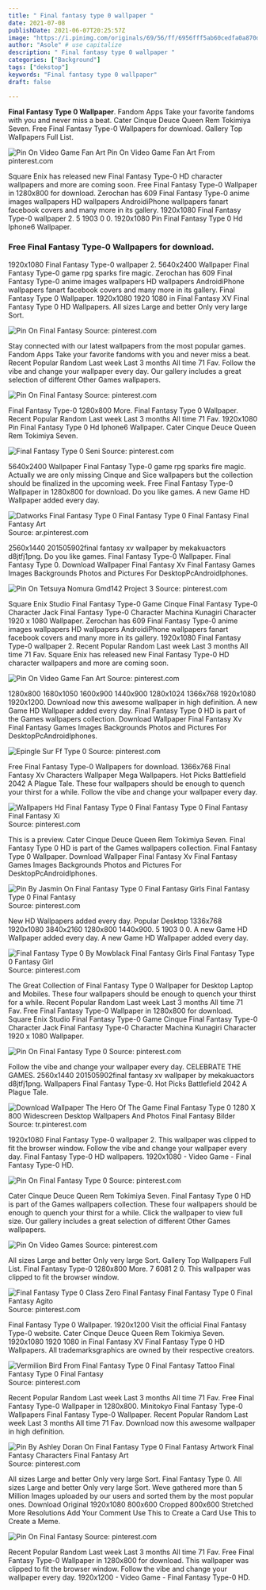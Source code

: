 ```yaml
---
title: " Final fantasy type 0 wallpaper "
date: 2021-07-08
publishDate: 2021-06-07T20:25:57Z
image: "https://i.pinimg.com/originals/69/56/ff/6956fff5ab60cedfa0a870d9169ce239.jpg"
author: "Asole" # use capitalize
description: " Final fantasy type 0 wallpaper "
categories: ["Background"]
tags: ["dekstop"]
keywords: "Final fantasy type 0 wallpaper"
draft: false

---
```



**Final Fantasy Type 0 Wallpaper**. Fandom Apps Take your favorite fandoms with you and never miss a beat. Cater Cinque Deuce Queen Rem Tokimiya Seven. Free Final Fantasy Type-0 Wallpapers for download. Gallery Top Wallpapers Full List.

![Pin On Video Game Fan Art](https://i.pinimg.com/originals/46/18/c2/4618c2d26bf59121c63d2d6902dcd641.jpg "Pin On Video Game Fan Art")
Pin On Video Game Fan Art From pinterest.com


Square Enix has released new Final Fantasy Type-0 HD character wallpapers and more are coming soon. Free Final Fantasy Type-0 Wallpaper in 1280x800 for download. Zerochan has 609 Final Fantasy Type-0 anime images wallpapers HD wallpapers AndroidiPhone wallpapers fanart facebook covers and many more in its gallery. 1920x1080 Final Fantasy Type-0 wallpaper 2. 5 1903 0 0. 1920x1080 Pin Final Fantasy Type 0 Hd Iphone6 Wallpaper.

### Free Final Fantasy Type-0 Wallpapers for download.

1920x1080 Final Fantasy Type-0 wallpaper 2. 5640x2400 Wallpaper Final Fantasy Type-0 game rpg sparks fire magic. Zerochan has 609 Final Fantasy Type-0 anime images wallpapers HD wallpapers AndroidiPhone wallpapers fanart facebook covers and many more in its gallery. Final Fantasy Type 0 Wallpaper. 1920x1080 1920 1080 in Final Fantasy XV Final Fantasy Type 0 HD Wallpapers. All sizes Large and better Only very large Sort.


![Pin On Final Fantasy](https://i.pinimg.com/originals/15/62/5c/15625cdc7cac927e3c6c0887379056d1.jpg "Pin On Final Fantasy")
Source: pinterest.com

Stay connected with our latest wallpapers from the most popular games. Fandom Apps Take your favorite fandoms with you and never miss a beat. Recent Popular Random Last week Last 3 months All time 71 Fav. Follow the vibe and change your wallpaper every day. Our gallery includes a great selection of different Other Games wallpapers.

![Pin On Final Fantasy](https://i.pinimg.com/originals/b5/5c/d7/b55cd735270fc589a2f5879e3dc7f745.png "Pin On Final Fantasy")
Source: pinterest.com

Final Fantasy Type-0 1280x800 More. Final Fantasy Type 0 Wallpaper. Recent Popular Random Last week Last 3 months All time 71 Fav. 1920x1080 Pin Final Fantasy Type 0 Hd Iphone6 Wallpaper. Cater Cinque Deuce Queen Rem Tokimiya Seven.

![Final Fantasy Type 0 Seni](https://i.pinimg.com/originals/9c/34/ce/9c34ce8857de30af7e3c8d9cf9375493.jpg "Final Fantasy Type 0 Seni")
Source: pinterest.com

5640x2400 Wallpaper Final Fantasy Type-0 game rpg sparks fire magic. Actually we are only missing Cinque and Sice wallpapers but the collection should be finalized in the upcoming week. Free Final Fantasy Type-0 Wallpaper in 1280x800 for download. Do you like games. A new Game HD Wallpaper added every day.

![Datworks Final Fantasy Type 0 Final Fantasy Type 0 Final Fantasy Final Fantasy Art](https://i.pinimg.com/originals/97/44/8e/97448e41776549fbf2018c93f2b8e385.jpg "Datworks Final Fantasy Type 0 Final Fantasy Type 0 Final Fantasy Final Fantasy Art")
Source: ar.pinterest.com

2560x1440 201505902final fantasy xv wallpaper by mekakuactors d8jtfj1png. Do you like games. Final Fantasy Type-0 Wallpaper. Final Fantasy Type 0. Download Wallpaper Final Fantasy Xv Final Fantasy Games Images Backgrounds Photos and Pictures For DesktopPcAndroidIphones.

![Pin On Tetsuya Nomura Gmd142 Project 3](https://i.pinimg.com/originals/24/ef/14/24ef14a6b23490ef0798db77e08ea675.jpg "Pin On Tetsuya Nomura Gmd142 Project 3")
Source: pinterest.com

Square Enix Studio Final Fantasy Type-0 Game Cinque Final Fantasy Type-0 Character Jack Final Fantasy Type-0 Character Machina Kunagiri Character 1920 x 1080 Wallpaper. Zerochan has 609 Final Fantasy Type-0 anime images wallpapers HD wallpapers AndroidiPhone wallpapers fanart facebook covers and many more in its gallery. 1920x1080 Final Fantasy Type-0 wallpaper 2. Recent Popular Random Last week Last 3 months All time 71 Fav. Square Enix has released new Final Fantasy Type-0 HD character wallpapers and more are coming soon.

![Pin On Video Game Fan Art](https://i.pinimg.com/originals/46/18/c2/4618c2d26bf59121c63d2d6902dcd641.jpg "Pin On Video Game Fan Art")
Source: pinterest.com

1280x800 1680x1050 1600x900 1440x900 1280x1024 1366x768 1920x1080 1920x1200. Download now this awesome wallpaper in high definition. A new Game HD Wallpaper added every day. Final Fantasy Type 0 HD is part of the Games wallpapers collection. Download Wallpaper Final Fantasy Xv Final Fantasy Games Images Backgrounds Photos and Pictures For DesktopPcAndroidIphones.

![Epingle Sur Ff Type 0](https://i.pinimg.com/originals/f3/ce/f9/f3cef9cdb5613ba40cafc416c352473c.jpg "Epingle Sur Ff Type 0")
Source: pinterest.com

Free Final Fantasy Type-0 Wallpapers for download. 1366x768 Final Fantasy Xv Characters Wallpaper Mega Wallpapers. Hot Picks Battlefield 2042 A Plague Tale. These four wallpapers should be enough to quench your thirst for a while. Follow the vibe and change your wallpaper every day.

![Wallpapers Hd Final Fantasy Type 0 Final Fantasy Type 0 Final Fantasy Final Fantasy Xi](https://i.pinimg.com/originals/a9/b7/53/a9b75378a332c1e19cc1d6ea9889623b.jpg "Wallpapers Hd Final Fantasy Type 0 Final Fantasy Type 0 Final Fantasy Final Fantasy Xi")
Source: pinterest.com

This is a preview. Cater Cinque Deuce Queen Rem Tokimiya Seven. Final Fantasy Type 0 HD is part of the Games wallpapers collection. Final Fantasy Type 0 Wallpaper. Download Wallpaper Final Fantasy Xv Final Fantasy Games Images Backgrounds Photos and Pictures For DesktopPcAndroidIphones.

![Pin By Jasmin On Final Fantasy Type 0 Final Fantasy Girls Final Fantasy Type 0 Final Fantasy](https://i.pinimg.com/originals/c1/7f/61/c17f619f2e2260a50de331eff61c2b38.jpg "Pin By Jasmin On Final Fantasy Type 0 Final Fantasy Girls Final Fantasy Type 0 Final Fantasy")
Source: pinterest.com

New HD Wallpapers added every day. Popular Desktop 1336x768 1920x1080 3840x2160 1280x800 1440x900. 5 1903 0 0. A new Game HD Wallpaper added every day. A new Game HD Wallpaper added every day.

![Final Fantasy Type 0 By Mowblack Final Fantasy Girls Final Fantasy Type 0 Fantasy Girl](https://i.pinimg.com/originals/89/03/49/890349d2be8f7eb134d508475bfee7ac.jpg "Final Fantasy Type 0 By Mowblack Final Fantasy Girls Final Fantasy Type 0 Fantasy Girl")
Source: pinterest.com

The Great Collection of Final Fantasy Type 0 Wallpaper for Desktop Laptop and Mobiles. These four wallpapers should be enough to quench your thirst for a while. Recent Popular Random Last week Last 3 months All time 71 Fav. Free Final Fantasy Type-0 Wallpaper in 1280x800 for download. Square Enix Studio Final Fantasy Type-0 Game Cinque Final Fantasy Type-0 Character Jack Final Fantasy Type-0 Character Machina Kunagiri Character 1920 x 1080 Wallpaper.

![Pin On Final Fantasy Type 0](https://i.pinimg.com/originals/4f/d9/98/4fd998dbb76cb3f91895d7f2a0aa291d.png "Pin On Final Fantasy Type 0")
Source: pinterest.com

Follow the vibe and change your wallpaper every day. CELEBRATE THE GAMES. 2560x1440 201505902final fantasy xv wallpaper by mekakuactors d8jtfj1png. Wallpapers Final Fantasy Type-0. Hot Picks Battlefield 2042 A Plague Tale.

![Download Wallpaper The Hero Of The Game Final Fantasy Type 0 1280 X 800 Widescreen Desktop Wallpapers And Photos Final Fantasy Bilder](https://i.pinimg.com/originals/5a/95/1e/5a951e29d9e6afda92bc1daa111366e3.jpg "Download Wallpaper The Hero Of The Game Final Fantasy Type 0 1280 X 800 Widescreen Desktop Wallpapers And Photos Final Fantasy Bilder")
Source: tr.pinterest.com

1920x1080 Final Fantasy Type-0 wallpaper 2. This wallpaper was clipped to fit the browser window. Follow the vibe and change your wallpaper every day. Final Fantasy Type-0 HD wallpapers. 1920x1080 - Video Game - Final Fantasy Type-0 HD.

![Pin On Final Fantasy Type 0](https://i.pinimg.com/originals/7f/1e/d6/7f1ed6fc404c488736c8c7c0e7d9b601.jpg "Pin On Final Fantasy Type 0")
Source: pinterest.com

Cater Cinque Deuce Queen Rem Tokimiya Seven. Final Fantasy Type 0 HD is part of the Games wallpapers collection. These four wallpapers should be enough to quench your thirst for a while. Click the wallpaper to view full size. Our gallery includes a great selection of different Other Games wallpapers.

![Pin On Video Games](https://i.pinimg.com/originals/3f/e6/dc/3fe6dc5c66b14bce7f3c0640bfa46fd9.jpg "Pin On Video Games")
Source: pinterest.com

All sizes Large and better Only very large Sort. Gallery Top Wallpapers Full List. Final Fantasy Type-0 1280x800 More. 7 6081 2 0. This wallpaper was clipped to fit the browser window.

![Final Fantasy Type 0 Class Zero Final Fantasy Final Fantasy Type 0 Final Fantasy Agito](https://i.pinimg.com/originals/7d/4a/15/7d4a153cee52d3a1f490c81e02dc0e44.gif "Final Fantasy Type 0 Class Zero Final Fantasy Final Fantasy Type 0 Final Fantasy Agito")
Source: pinterest.com

Final Fantasy Type 0 Wallpaper. 1920x1200 Visit the official Final Fantasy Type-0 website. Cater Cinque Deuce Queen Rem Tokimiya Seven. 1920x1080 1920 1080 in Final Fantasy XV Final Fantasy Type 0 HD Wallpapers. All trademarksgraphics are owned by their respective creators.

![Vermilion Bird From Final Fantasy Type 0 Final Fantasy Tattoo Final Fantasy Type 0 Final Fantasy](https://i.pinimg.com/originals/fd/24/ea/fd24eaa2eee8618de7f9639d76331634.jpg "Vermilion Bird From Final Fantasy Type 0 Final Fantasy Tattoo Final Fantasy Type 0 Final Fantasy")
Source: pinterest.com

Recent Popular Random Last week Last 3 months All time 71 Fav. Free Final Fantasy Type-0 Wallpaper in 1280x800. Minitokyo Final Fantasy Type-0 Wallpapers Final Fantasy Type-0 Wallpaper. Recent Popular Random Last week Last 3 months All time 71 Fav. Download now this awesome wallpaper in high definition.

![Pin By Ashley Doran On Final Fantasy Type 0 Final Fantasy Artwork Final Fantasy Characters Final Fantasy Art](https://i.pinimg.com/originals/1a/91/85/1a9185530c2b0554b26419897d1a181e.png "Pin By Ashley Doran On Final Fantasy Type 0 Final Fantasy Artwork Final Fantasy Characters Final Fantasy Art")
Source: pinterest.com

All sizes Large and better Only very large Sort. Final Fantasy Type 0. All sizes Large and better Only very large Sort. Weve gathered more than 5 Million Images uploaded by our users and sorted them by the most popular ones. Download Original 1920x1080 800x600 Cropped 800x600 Stretched More Resolutions Add Your Comment Use This to Create a Card Use This to Create a Meme.

![Pin On Final Fantasy](https://i.pinimg.com/originals/69/56/ff/6956fff5ab60cedfa0a870d9169ce239.jpg "Pin On Final Fantasy")
Source: pinterest.com

Recent Popular Random Last week Last 3 months All time 71 Fav. Free Final Fantasy Type-0 Wallpaper in 1280x800 for download. This wallpaper was clipped to fit the browser window. Follow the vibe and change your wallpaper every day. 1920x1200 - Video Game - Final Fantasy Type-0 HD.

